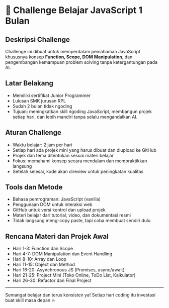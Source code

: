 # 🚀 Challenge Belajar JavaScript 1 Bulan

## Deskripsi Challenge  
Challenge ini dibuat untuk memperdalam pemahaman JavaScript khususnya konsep **Function, Scope, DOM Manipulation**, dan pengembangan kemampuan problem solving tanpa ketergantungan pada AI.  

## Latar Belakang  
- Memiliki sertifikat Junior Programmer  
- Lulusan SMK jurusan RPL  
- Sudah 2 bulan tidak ngoding  
- Tujuan: meningkatkan skill ngoding JavaScript, membangun projek setiap hari, dan lebih mandiri tanpa selalu mengandalkan AI.  

## Aturan Challenge  
- Waktu belajar: 2 jam per hari  
- Setiap hari ada projek mini yang harus dibuat dan diupload ke GitHub  
- Projek dan tema ditentukan sesuai materi belajar  
- Fokus: memahami konsep secara mendalam dan mempraktikkan langsung  
- Setelah selesai, kode akan direview untuk peningkatan kualitas  

## Tools dan Metode  
- Bahasa pemrograman: JavaScript (vanilla)  
- Penggunaan DOM untuk interaksi web  
- GitHub untuk versi kontrol dan upload projek  
- Materi belajar dari tutorial, video, dan dokumentasi resmi  
- Tidak langsung meng-copy paste, tapi coba membuat sendiri dulu  

## Rencana Materi dan Projek Awal  
- Hari 1-3: Function dan Scope  
- Hari 4-7: DOM Manipulation dan Event Handling  
- Hari 8-10: Array dan Loop  
- Hari 11-15: Object dan Method  
- Hari 16-20: Asynchronous JS (Promises, async/await)  
- Hari 21-25: Project Mini (Toko Online, ToDo List, Kalkulator)  
- Hari 26-30: Refactor dan Final Project  

---

Semangat belajar dan terus konsisten ya! Setiap hari coding itu investasi buat skill masa depan 🔥  
